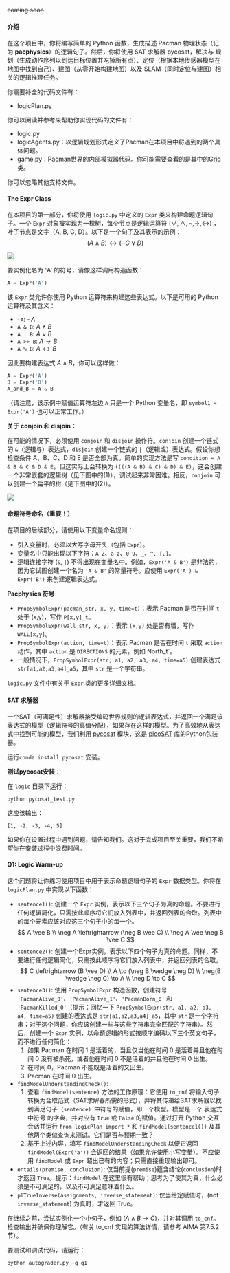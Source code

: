 ~~coming soon~~

#### 介绍

在这个项目中，你将编写简单的 Python 函数，生成描述 Pacman 物理状态（记为 **pacphysics**）的逻辑句子。然后，你将使用 SAT 求解器 pycosat，解决与 规划（生成动作序列以到达目标位置并吃掉所有点）、定位（根据本地传感器模型在地图中找到自己）、建图（从零开始构建地图）以及 SLAM（同时定位与建图）相关的逻辑推理任务。

你需要补全的代码文件有：

- logicPlan.py	

你可以阅读并参考来帮助你实现代码的文件有：

- logic.py
- logicAgents.py：以逻辑规划形式定义了Pacman在本项目中将遇到的两个具体问题。
- game.py：Pacman世界的内部模拟器代码。你可能需要查看的是其中的Grid类。

你可以忽略其他支持文件。

#### The Expr Class

在本项目的第一部分，你将使用 `logic.py` 中定义的 `Expr` 类来构建命题逻辑句子。一个 `Expr` 对象被实现为一棵树，每个节点是逻辑运算符 $(\vee, \wedge, \neg, \to, \leftrightarrow )$ ，叶子节点是文字（A, B, C, D）。以下是一个句子及其表示的示例：
$$
(A \wedge B) \leftrightarrow (\neg C \vee D)
$$

![](https://inst.eecs.berkeley.edu/~cs188/sp24/assets/projects/logic_tree.png)

要实例化名为 'A' 的符号，请像这样调用构造函数：

```python
A = Expr('A')
```
该 `Expr` 类允许你使用 Python 运算符来构建这些表达式。以下是可用的 Python 运算符及其含义：

- `~A`: $\neg A$
- `A & B`: $A \wedge B$
- `A | B`: $A \vee B$
- `A >> B`: $A \to B$
- `A % B`: $A \leftrightarrow B$

因此要构建表达式 $A \wedge B$，你可以这样做：

```python
A = Expr('A')
B = Expr('B')
A_and_B = A & B
```

（请注意，该示例中赋值运算符左边 `A` 只是一个 Python 变量名，即 `symbol1 = Expr('A')` 也可以正常工作。）

**关于 conjoin 和 disjoin：**

在可能的情况下，必须使用 `conjoin` 和 `disjoin` 操作符。`conjoin` 创建一个链式的 `&`（逻辑与）表达式，`disjoin` 创建一个链式的 `|`（逻辑或）表达式。假设你想检查条件 A、B、C、D 和 E 是否全部为真。简单的实现方法是写 `condition = A & B & C & D & E`，但这实际上会转换为 `((((A & B) & C) & D) & E)`，这会创建一个非常嵌套的逻辑树（见下图中的(1)），调试起来非常困难。相反，`conjoin` 可以创建一个扁平的树（见下图中的(2)）。

![](https://inst.eecs.berkeley.edu/~cs188/sp24/assets/projects/conjoin_diagram.png)

#### 命题符号命名（重要！）
在项目的后续部分，请使用以下变量命名规则：

- 引入变量时，必须以大写字母开头（包括 `Expr`）。
- 变量名中只能出现以下字符：`A-Z`、`a-z`、`0-9`、`_`、`^`、`[`、`]`。
- 逻辑连接字符 (`&`, `|`) 不得出现在变量名中。例如，`Expr('A & B')` 是非法的，因为它试图创建一个名为 `'A & B'` 的常量符号。应使用 `Expr('A') & Expr('B')` 来创建逻辑表达式。

**Pacphysics 符号**

- `PropSymbolExpr(pacman_str, x, y, time=t)`：表示 Pacman 是否在时间 `t` 处于 (x,y)，写作 `P[x,y]_t`。
- `PropSymbolExpr(wall_str, x, y)`：表示 `(x,y)` 处是否有墙，写作 `WALL[x,y]`。
- `PropSymbolExpr(action, time=t)`：表示 Pacman 是否在时间 `t` 采取 `action` 动作，其中 `action` 是 `DIRECTIONS` 的元素，例如 North_t`。
- 一般情况下，`PropSymbolExpr(str, a1, a2, a3, a4, time=a5)` 创建表达式 `str[a1,a2,a3,a4]_a5`，其中 `str` 是一个字符串。

`logic.py` 文件中有关于 `Expr` 类的更多详细文档。

#### SAT 求解器

一个SAT（可满足性）求解器接受编码世界规则的逻辑表达式，并返回一个满足该表达式的模型（逻辑符号的真值分配），如果存在这样的模型。为了高效地从表达式中找到可能的模型，我们利用 [pycosat](https://pypi.org/project/pycosat/) 模块，这是 [picoSAT](https://fmv.jku.at/picosat/) 库的Python包装器。

运行`conda install pycosat` 安装。

**测试pycosat安装**：

在 `logic` 目录下运行：

```
python pycosat_test.py
```

这应该输出：

```
[1, -2, -3, -4, 5]
```

如果你在设置过程中遇到问题，请告知我们。这对于完成项目至关重要，我们不希望你在安装过程中浪费时间。

#### Q1: Logic Warm-up

这个问题将让你练习使用项目中用于表示命题逻辑句子的 `Expr` 数据类型。你将在 `logicPlan.py` 中实现以下函数：

- `sentence1()`: 创建一个 `Expr` 实例，表示以下三个句子为真的命题。不要进行任何逻辑简化，只需按此顺序将它们放入列表中，并返回列表的合取。列表中的每个元素应该对应这三个句子中的每一个。
$$
A \vee B \\
\neg A \leftrightarrow (\neg B \vee C) \\
\neg A \vee \neg B \vee C
$$
- `sentence2()`: 创建一个Expr实例，表示以下四个句子为真的命题。同样，不要进行任何逻辑简化，只需按此顺序将它们放入列表中，并返回列表的合取。
$$
C \leftrightarrow (B \vee D) \\
A \to (\neg B \wedge \neg D) \\
\neg(B \wedge \neg C) \to A \\
\neg D \to C
$$
- `sentence3()`: 使用 `PropSymbolExpr` 构造函数，创建符号 `'PacmanAlive_0'`、`'PacmanAlive_1'`、`'PacmanBorn_0'` 和 `'PacmanKilled_0'`（提示：回忆一下 `PropSymbolExpr(str, a1, a2, a3, a4, time=a5)` 创建的表达式是 `str[a1,a2,a3,a4]_a5`，其中 `str` 是一个字符串；对于这个问题，你应该创建一些与这些字符串完全匹配的字符串）。然后，创建一个 `Expr` 实例，以命题逻辑的形式按顺序编码以下三个英文句子，而不进行任何简化：
    1. 如果 Pacman 在时间 1 是活着的，当且仅当他在时间 0 是活着并且他在时间 0 没有被杀死，或者他在时间 0 不是活着的并且他在时间 0 出生。
    2. 在时间 0，Pacman 不能既是活着的又出生。
    3. Pacman 在时间 0 出生。
- `findModelUnderstandingCheck()`:
    1. 查看 `findModel(sentence)` 方法的工作原理：它使用 `to_cnf` 将输入句子转换为合取范式（SAT求解器所需的形式），并将其传递给SAT求解器以找到满足句子（`sentence`）中符号的赋值，即一个模型。模型是一个 表达式中符号 的字典，并对应有 `True` 或 `False` 的赋值。通过打开 Python 交互会话并运行 `from logicPlan import *` 和 `findModel(sentence1())` 及其他两个类似查询来测试。它们是否与预期一致？
    2. 基于上述内容，填写 `findModelUnderstandingCheck` 以便它返回 `findModel(Expr('a'))` 会返回的结果（如果允许使用小写变量）。不应使用 `findModel` 或 `Expr` 超出已有的内容；只需直接重现输出即可。
- `entails(premise, conclusion)`: 仅当前提(`premise`)蕴含结论(`conclusion`)时才返回 `True`。提示：`findModel` 在这里很有帮助；思考为了使其为真，什么必须是不可满足的，以及不可满足意味着什么。
- `plTrueInverse(assignments, inverse_statement)`: 仅当给定赋值时，(not `inverse_statement`) 为真时，才返回 True。

在继续之前，尝试实例化一个小句子，例如 ($A \wedge B \rightarrow C$)，并对其调用 `to_cnf`。检查输出并确保你理解它。（有关 to_cnf 实现的算法详情，请参考 AIMA 第7.5.2节）。

要测试和调试代码，请运行：

```
python autograder.py -q q1
```
